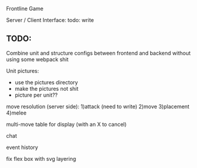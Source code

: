 Frontline Game

Server / Client Interface:
todo: write

TODO:
--
Combine unit and structure configs between frontend and backend without using some webpack shit

Unit pictures:
  - use the pictures directory
  - make the pictures not shit
  - picture per unit??

move resolution (server side):
	1)attack (need to write)
	2)move
	3)placement
	4)melee

multi-move
	table for display (with an X to cancel)


chat

event history

fix flex box with svg layering
